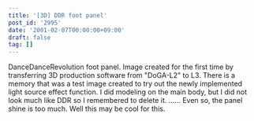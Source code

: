 ```yaml
---
title: '[3D] DDR foot panel'
post_id: '2995'
date: '2001-02-07T00:00:00+09:00'
draft: false
tag: []
---
```


DanceDanceRevolution foot panel. Image created for the first time by transferring 3D production software from "DoGA-L2" to L3. There is a memory that was a test image created to try out the newly implemented light source effect function. I did modeling on the main body, but I did not look much like DDR so I remembered to delete it. ...... Even so, the panel shine is too much. Well this may be cool for this.